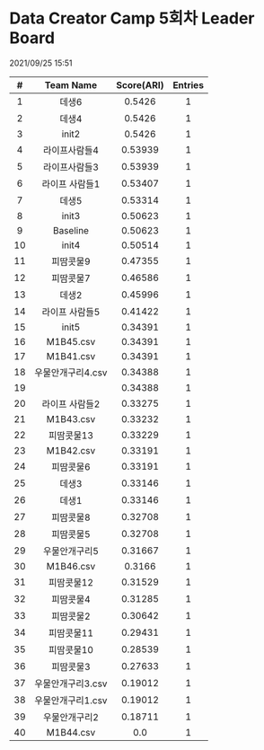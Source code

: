 # Data Creator Camp 5회차 Leader Board
2021/09/25 15:51

|#|Team Name|Score(ARI)|Entries|  
|:---:|:---:|:---:|:---:|  
|1|데생6|0.5426|1|  
|2|데생4|0.5426|1|  
|3|init2|0.5426|1|  
|4|라이프사람들4|0.53939|1|  
|5|라이프사람들3|0.53939|1|  
|6|라이프 사람들1|0.53407|1|  
|7|데생5|0.53314|1|  
|8|init3|0.50623|1|  
|9|Baseline|0.50623|1|  
|10|init4|0.50514|1|  
|11|피땀콧물9|0.47355|1|  
|12|피땀콧물7|0.46586|1|  
|13|데생2|0.45996|1|  
|14|라이프 사람들5|0.41422|1|  
|15|init5|0.34391|1|  
|16|M1B45.csv|0.34391|1|  
|17|M1B41.csv|0.34391|1|  
|18|우물안개구리4.csv|0.34388|1|  
|19||0.34388|1|  
|20|라이프 사람들2|0.33275|1|  
|21|M1B43.csv|0.33232|1|  
|22|피땀콧물13|0.33229|1|  
|23|M1B42.csv|0.33191|1|  
|24|피땀콧물6|0.33191|1|  
|25|데생3|0.33146|1|  
|26|데생1|0.33146|1|  
|27|피땀콧물8|0.32708|1|  
|28|피땀콧물5|0.32708|1|  
|29|우물안개구리5|0.31667|1|  
|30|M1B46.csv|0.3166|1|  
|31|피땀콧물12|0.31529|1|  
|32|피땀콧물4|0.31285|1|  
|33|피땀콧물2|0.30642|1|  
|34|피땀콧물11|0.29431|1|  
|35|피땀콧물10|0.28539|1|  
|36|피땀콧물3|0.27633|1|  
|37|우물안개구리3.csv|0.19012|1|  
|38|우물안개구리1.csv|0.19012|1|  
|39|우물안개구리2|0.18711|1|  
|40|M1B44.csv|0.0|1|  

